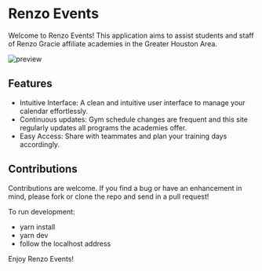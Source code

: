 # Renzo Events

Welcome to Renzo Events! This application aims to assist students and staff of Renzo Gracie affiliate academies in the Greater Houston Area. 

![preview](https://elliotweb.dev/renzo_events.jpg)

## Features
* Intuitive Interface: A clean and intuitive user interface to manage your calendar effortlessly.
* Continuous updates: Gym schedule changes are frequent and this site regularly updates all programs the academies offer.
* Easy Access: Share with teammates and plan your training days accordingly.

## Contributions
Contributions are welcome. If you find a bug or have an enhancement in mind, please fork or clone the repo and send in a pull request!

To run development:
* yarn install
* yarn dev
* follow the localhost address

Enjoy Renzo Events!
